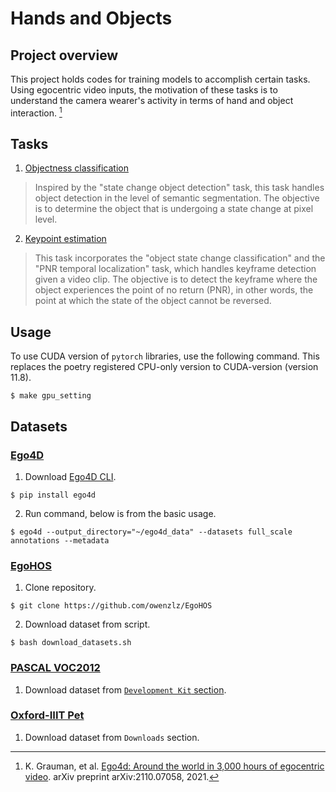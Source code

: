 # Hands and Objects

## Project overview
This project holds codes for training models to accomplish certain tasks. Using egocentric video inputs, the motivation of these tasks is to understand the camera wearer's activity in terms of hand and object interaction. [^ego4d]

[^ego4d]: K. Grauman, et al. [Ego4d: Around the world in 3,000 hours of egocentric video](https://arxiv.org/pdf/2110.07058.pdf). arXiv preprint arXiv:2110.07058, 2021.

## Tasks
1. [Objectness classification](https://github.com/pasca-l/hands-and-objects/tree/main/objectness_classification)
> Inspired by the "state change object detection" task, this task handles object detection in the level of semantic segmentation. The objective is to determine the object that is undergoing a state change at pixel level.

2. [Keypoint estimation](https://github.com/pasca-l/hands-and-objects/tree/main/keypoint_estimation)
> This task incorporates the "object state change classification" and the "PNR temporal localization" task, which handles keyframe detection given a video clip. The objective is to detect the keyframe where the object experiences the point of no return (PNR), in other words, the point at which the state of the object cannot be reversed.

## Usage
To use CUDA version of `pytorch` libraries, use the following command. This replaces the poetry registered CPU-only version to CUDA-version (version 11.8).
```shell
$ make gpu_setting
```

## Datasets
### [Ego4D](https://github.com/facebookresearch/Ego4d)
1. Download [Ego4D CLI](https://github.com/facebookresearch/Ego4d/blob/main/ego4d/cli/README.md).
```shell
$ pip install ego4d
```

2. Run command, below is from the basic usage.
```shell
$ ego4d --output_directory="~/ego4d_data" --datasets full_scale annotations --metadata
```

### [EgoHOS](https://github.com/owenzlz/EgoHOS)
1. Clone repository.
```shell
$ git clone https://github.com/owenzlz/EgoHOS
```

2. Download dataset from script.
```shell
$ bash download_datasets.sh
```

### [PASCAL VOC2012](http://host.robots.ox.ac.uk/pascal/VOC/voc2012)
1. Download dataset from [`Development Kit` section](http://host.robots.ox.ac.uk/pascal/VOC/voc2012/#devkit).

### [Oxford-IIIT Pet](https://www.robots.ox.ac.uk/~vgg/data/pets/)
1. Download dataset from `Downloads` section.
